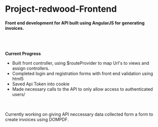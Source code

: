 <h1>Project-redwood-Frontend</h1>
<h4>Front end development for API built using AngularJS for generating invoices.</h4>
<br />
<br />

<b>Current Progress</b>
<ul>
<li>Built front controller, using $routeProvider to map Url's to views and assign controllers.</li>
<li>Completed login and registration forms with front end validation using html5</li>
<li>Saved Api Token into cookie</li>
<li>Made necessary calls to the API to only allow access to authenticated users/</li>
</ul>
<br />
<br />
Currently working on giving API neccessary data collected form a form to create invoices using DOMPDF.


